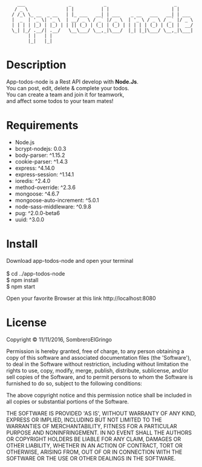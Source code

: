         ___                _            _                         _      
       / _ \              | |          | |                       | |     
      / /_\ \_ __  _ __   | |_ ___   __| | ___    _ __   ___   __| | ___ 
      |  _  | '_ \| '_ \  | __/ _ \ / _` |/ _ \  | '_ \ / _ \ / _` |/ _ \
      | | | | |_) | |_) | | || (_) | (_| | (_) | | | | | (_) | (_| |  __/
      \_| |_/ .__/| .__/   \__\___/ \__,_|\___/  |_| |_|\___/ \__,_|\___|
            | |   | |                                                    
            |_|   |_|                                                    


# Description

App-todos-node is a Rest API develop with **Node.Js**.<br>
You can post, edit, delete & complete your todos.<br>
You can create a team and join it for teamwork,<br> 
and affect some todos to your team mates!<br>

# Requirements

*    Node.js<br>
*    bcrypt-nodejs: 0.0.3<br>
*    body-parser: ^1.15.2<br>
*    cookie-parser: ^1.4.3<br>
*    express: ^4.14.0<br>
*    express-session: ^1.14.1<br>
*    ioredis: ^2.4.0<br>
*    method-override: ^2.3.6<br>
*    mongoose: ^4.6.7<br>
*    mongoose-auto-increment: ^5.0.1<br>
*    node-sass-middleware: ^0.9.8<br>
*    pug: ^2.0.0-beta6<br>
*    uuid: ^3.0.0<br>

# Install

Download app-todos-node and open your terminal<br>
 <br>
 $ cd ../app-todos-node<br>
 $ npm install<br>
 $ npm start<br>

Open your favorite Browser at this link http://localhost:8080 <br>

# License

Copyright © 11/11/2016, SombreroElGringo

Permission is hereby granted, free of charge, to any person obtaining a copy of this software and associated documentation files (the 'Software'), to deal in the Software without restriction, including without limitation the rights to use, copy, modify, merge, publish, distribute, sublicense, and/or sell copies of the Software, and to permit persons to whom the Software is furnished to do so, subject to the following conditions:

The above copyright notice and this permission notice shall be included in all copies or substantial portions of the Software.

THE SOFTWARE IS PROVIDED 'AS IS', WITHOUT WARRANTY OF ANY KIND, EXPRESS OR IMPLIED, INCLUDING BUT NOT LIMITED TO THE WARRANTIES OF MERCHANTABILITY, FITNESS FOR A PARTICULAR PURPOSE AND NONINFRINGEMENT. IN NO EVENT SHALL THE AUTHORS OR COPYRIGHT HOLDERS BE LIABLE FOR ANY CLAIM, DAMAGES OR OTHER LIABILITY, WHETHER IN AN ACTION OF CONTRACT, TORT OR OTHERWISE, ARISING FROM, OUT OF OR IN CONNECTION WITH THE SOFTWARE OR THE USE OR OTHER DEALINGS IN THE SOFTWARE.
